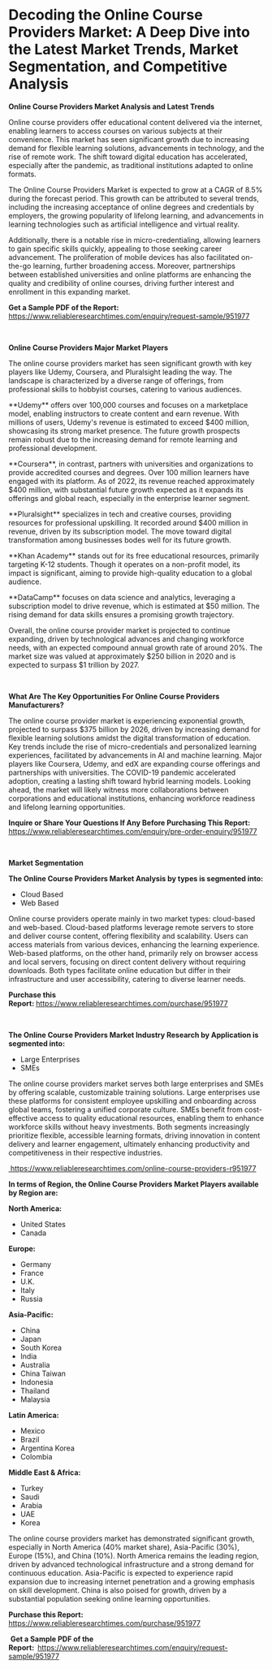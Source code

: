 <p><h1>Decoding the Online Course Providers Market: A Deep Dive into the Latest Market Trends, Market Segmentation, and Competitive Analysis</h1></p><p><strong>Online Course Providers Market Analysis and Latest Trends</strong></p>
<p><p>Online course providers offer educational content delivered via the internet, enabling learners to access courses on various subjects at their convenience. This market has seen significant growth due to increasing demand for flexible learning solutions, advancements in technology, and the rise of remote work. The shift toward digital education has accelerated, especially after the pandemic, as traditional institutions adapted to online formats.</p><p>The Online Course Providers Market is expected to grow at a CAGR of 8.5% during the forecast period. This growth can be attributed to several trends, including the increasing acceptance of online degrees and credentials by employers, the growing popularity of lifelong learning, and advancements in learning technologies such as artificial intelligence and virtual reality. </p><p>Additionally, there is a notable rise in micro-credentialing, allowing learners to gain specific skills quickly, appealing to those seeking career advancement. The proliferation of mobile devices has also facilitated on-the-go learning, further broadening access. Moreover, partnerships between established universities and online platforms are enhancing the quality and credibility of online courses, driving further interest and enrollment in this expanding market.</p></p>
<p><strong>Get a Sample PDF of the Report:&nbsp;</strong> <a href="https://www.reliableresearchtimes.com/enquiry/request-sample/951977?utm_campaign=3298&utm_medium=2&utm_source=Github&utm_content=ia&utm_term=17042025&utm_id=online-course-providers">https://www.reliableresearchtimes.com/enquiry/request-sample/951977</a></p>
<p>&nbsp;</p>
<p><strong>Online Course Providers Major Market Players</strong></p>
<p><p>The online course providers market has seen significant growth with key players like Udemy, Coursera, and Pluralsight leading the way. The landscape is characterized by a diverse range of offerings, from professional skills to hobbyist courses, catering to various audiences.</p><p>**Udemy** offers over 100,000 courses and focuses on a marketplace model, enabling instructors to create content and earn revenue. With millions of users, Udemy's revenue is estimated to exceed $400 million, showcasing its strong market presence. The future growth prospects remain robust due to the increasing demand for remote learning and professional development.</p><p>**Coursera**, in contrast, partners with universities and organizations to provide accredited courses and degrees. Over 100 million learners have engaged with its platform. As of 2022, its revenue reached approximately $400 million, with substantial future growth expected as it expands its offerings and global reach, especially in the enterprise learner segment.</p><p>**Pluralsight** specializes in tech and creative courses, providing resources for professional upskilling. It recorded around $400 million in revenue, driven by its subscription model. The move toward digital transformation among businesses bodes well for its future growth.</p><p>**Khan Academy** stands out for its free educational resources, primarily targeting K-12 students. Though it operates on a non-profit model, its impact is significant, aiming to provide high-quality education to a global audience.</p><p>**DataCamp** focuses on data science and analytics, leveraging a subscription model to drive revenue, which is estimated at $50 million. The rising demand for data skills ensures a promising growth trajectory.</p><p>Overall, the online course provider market is projected to continue expanding, driven by technological advances and changing workforce needs, with an expected compound annual growth rate of around 20%. The market size was valued at approximately $250 billion in 2020 and is expected to surpass $1 trillion by 2027.</p></p>
<p>&nbsp;</p>
<p><strong>What Are The Key Opportunities For Online Course Providers Manufacturers?</strong></p>
<p><p>The online course provider market is experiencing exponential growth, projected to surpass $375 billion by 2026, driven by increasing demand for flexible learning solutions amidst the digital transformation of education. Key trends include the rise of micro-credentials and personalized learning experiences, facilitated by advancements in AI and machine learning. Major players like Coursera, Udemy, and edX are expanding course offerings and partnerships with universities. The COVID-19 pandemic accelerated adoption, creating a lasting shift toward hybrid learning models. Looking ahead, the market will likely witness more collaborations between corporations and educational institutions, enhancing workforce readiness and lifelong learning opportunities.</p></p>
<p><strong>Inquire or Share Your Questions If Any Before Purchasing This Report:</strong> <a href="https://www.reliableresearchtimes.com/enquiry/pre-order-enquiry/951977?utm_campaign=3298&utm_medium=2&utm_source=Github&utm_content=ia&utm_term=17042025&utm_id=online-course-providers">https://www.reliableresearchtimes.com/enquiry/pre-order-enquiry/951977</a></p>
<p>&nbsp;</p>
<p><strong>Market Segmentation</strong></p>
<p><strong>The Online Course Providers Market Analysis by types is segmented into:</strong></p>
<p><ul><li>Cloud Based</li><li>Web Based</li></ul></p>
<p><p>Online course providers operate mainly in two market types: cloud-based and web-based. Cloud-based platforms leverage remote servers to store and deliver course content, offering flexibility and scalability. Users can access materials from various devices, enhancing the learning experience. Web-based platforms, on the other hand, primarily rely on browser access and local servers, focusing on direct content delivery without requiring downloads. Both types facilitate online education but differ in their infrastructure and user accessibility, catering to diverse learner needs.</p></p>
<p><strong>Purchase this Report:&nbsp;</strong><a href="https://www.reliableresearchtimes.com/purchase/951977?utm_campaign=3298&utm_medium=2&utm_source=Github&utm_content=ia&utm_term=17042025&utm_id=online-course-providers">https://www.reliableresearchtimes.com/purchase/951977</a></p>
<p>&nbsp;</p>
<p><strong>The Online Course Providers Market Industry Research by Application is segmented into:</strong></p>
<p><ul><li>Large Enterprises</li><li>SMEs</li></ul></p>
<p><p>The online course providers market serves both large enterprises and SMEs by offering scalable, customizable training solutions. Large enterprises use these platforms for consistent employee upskilling and onboarding across global teams, fostering a unified corporate culture. SMEs benefit from cost-effective access to quality educational resources, enabling them to enhance workforce skills without heavy investments. Both segments increasingly prioritize flexible, accessible learning formats, driving innovation in content delivery and learner engagement, ultimately enhancing productivity and competitiveness in their respective industries.</p></p>
<p><a href="https://www.reliableresearchtimes.com/online-course-providers-r951977?utm_campaign=3298&utm_medium=2&utm_source=Github&utm_content=ia&utm_term=17042025&utm_id=online-course-providers">&nbsp;https://www.reliableresearchtimes.com/online-course-providers-r951977</a></p>
<p><strong>In terms of Region, the Online Course Providers Market Players available by Region are:</strong></p>
<p>
    <p> <strong> North America: </strong>
        <ul>
            <li>United States</li>
            <li>Canada</li>
        </ul>
        </p> 
    <p> <strong> Europe: </strong>
        <ul>
            <li>Germany</li>
            <li>France</li>
            <li>U.K.</li>
            <li>Italy</li>
            <li>Russia</li>
        </ul>
        </p> 
    <p> <strong> Asia-Pacific: </strong>
        <ul>
            <li>China</li>
            <li>Japan</li>
            <li>South Korea</li>
            <li>India</li>
            <li>Australia</li>
            <li>China Taiwan</li>
            <li>Indonesia</li>
            <li>Thailand</li>
            <li>Malaysia</li>
        </ul>
        </p> 
    <p> <strong> Latin America: </strong>
        <ul>
            <li>Mexico</li>
            <li>Brazil</li>
            <li>Argentina Korea</li>
            <li>Colombia</li>
        </ul>
        </p> 
    <p> <strong> Middle East & Africa: </strong>
        <ul>
            <li>Turkey</li>
            <li>Saudi</li>
            <li>Arabia</li>
            <li>UAE</li>
            <li>Korea</li>
        </ul>
    </p>
    </p>
<p><p>The online course providers market has demonstrated significant growth, especially in North America (40% market share), Asia-Pacific (30%), Europe (15%), and China (10%). North America remains the leading region, driven by advanced technological infrastructure and a strong demand for continuous education. Asia-Pacific is expected to experience rapid expansion due to increasing internet penetration and a growing emphasis on skill development. China is also poised for growth, driven by a substantial population seeking online learning opportunities.</p></p>
<p><strong>Purchase this Report: </strong><a href="https://www.reliableresearchtimes.com/purchase/951977?utm_campaign=3298&utm_medium=2&utm_source=Github&utm_content=ia&utm_term=17042025&utm_id=online-course-providers">https://www.reliableresearchtimes.com/purchase/951977</a></p>
<p>&nbsp;<strong>Get a Sample PDF of the Report:&nbsp;&nbsp;</strong><a href="https://www.reliableresearchtimes.com/enquiry/request-sample/951977?utm_campaign=3298&utm_medium=2&utm_source=Github&utm_content=ia&utm_term=17042025&utm_id=online-course-providers">https://www.reliableresearchtimes.com/enquiry/request-sample/951977</a></p>
<p><strong></strong></p>
<p><p></p><p></p><p></p></p>